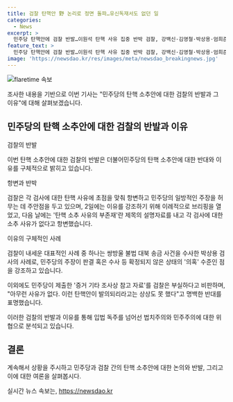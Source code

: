 ```yaml
---
title: 검찰 탄핵안 野 논리로 정면 돌파…유신독재서도 없던 일
categories:
  - News
excerpt: >
  민주당 탄핵안에 검찰 반발…이원석 탄핵 사유 집중 반박 검찰, 강백신·김영철·박상용·엄희준 검사를 대상으로한 탄핵안에 활발하게 대응하며 민주당의 탄핵 주장에 대해 허무하다고 주장했다. 이원석 검찰총장은 검사들의 탄핵 사유를 공개 반박하고, 민주당의 주장이 판결되지 않은 의혹에 불과하다고 강조했다. 법조계에서는 법치주의와 민주주의에 대한 위협으로 분석하고, 탄핵 권 남용이라는 지적이 등장하며, 민주당의 탄핵안을 비판하는 목소리가 나오고 있다.
feature_text: >
  민주당 탄핵안에 검찰 반발…이원석 탄핵 사유 집중 반박 검찰, 강백신·김영철·박상용·엄희준 검사를 대상으로한 탄핵안에 활발하게 대응하며 민주당의 탄핵 주장에 대해 허무하다고 주장했다. 이원석 검찰총장은 검사들의 탄핵 사유를 공개 반박하고, 민주당의 주장이 판결되지 않은 의혹에 불과하다고 강조했다. 법조계에서는 법치주의와 민주주의에 대한 위협으로 분석하고, 탄핵 권 남용이라는 지적이 등장하며, 민주당의 탄핵안을 비판하는 목소리가 나오고 있다.
image: 'https://newsdao.kr/res/images/meta/newsdao_breakingnews.jpg'
---
```


<p><img src="https://newsdao.kr/res/images/meta/newsdao_breakingnews.jpg" alt="flaretime 속보" /></p>

<p>조사한 내용을 기반으로 이번 기사는 "민주당의 탄핵 소추안에 대한 검찰의 반발과 그 이유"에 대해 살펴보겠습니다.</p>

<h2 data-ke-size="size26">민주당의 탄핵 소추안에 대한 검찰의 반발과 이유</h2>

<p data-ke-size="size16">검찰의 반발</p>

<p>이번 탄핵 소추안에 대한 검찰의 반발은 더불어민주당의 탄핵 소추안에 대한 반대와 이유를 구체적으로 밝히고 있습니다.</p>

<p data-ke-size="size16">항변과 반박</p>

<p>검찰은 각 검사에 대한 탄핵 사유에 초점을 맞춰 항변하고 민주당의 일방적인 주장을 허무는 데 주안점을 두고 있으며, 2일에는 이유를 강조하기 위해 이례적으로 브리핑을 열었고, 다음 날에는 '탄핵 소추 사유의 부존재'란 제목의 설명자료를 내고 각 검사에 대한 소추 사유가 없다고 항변했습니다.</p>

<p data-ke-size="size16">이유의 구체적인 사례</p>

<p>검찰이 내세운 대표적인 사례 중 하나는 쌍방울 불법 대북 송금 사건을 수사한 박상용 검사의 사례로, 민주당의 주장이 판결 혹은 수사 등 확정되지 않은 상태의 '의혹' 수준인 점을 강조하고 있습니다.</p>

<p>이외에도 민주당이 제출한 '증거 기타 조사상 참고 자료'를 검찰은 부실하다고 비판하며, "아무런 사유가 없다. 이런 탄핵안이 발의되리라고는 상상도 못 했다"고 명백한 반대를 표명했습니다.</p>

<p>이러한 검찰의 반발과 이유를 통해 입법 독주를 넘어선 법치주의와 민주주의에 대한 위협으로 분석되고 있습니다.</p>

<h2 data-ke-size="size26">결론</h2>

<p>계속해서 상황을 주시하고 민주당과 검찰 간의 탄핵 소추안에 대한 논의와 반발, 그리고 이에 대한 여론을 살펴봅시다.</p>
실시간 뉴스 속보는, <a href="https://newsdao.kr" rel="dofollow">https://newsdao.kr</a>


